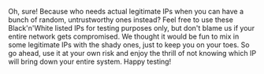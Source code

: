 Oh, sure! Because who needs actual legitimate IPs when you can have a bunch of random, untrustworthy ones instead? Feel free to use these Black'n'White listed IPs for testing purposes only, but don't blame us if your entire network gets compromised. We thought it would be fun to mix in some legitimate IPs with the shady ones, just to keep you on your toes. So go ahead, use it at your own risk and enjoy the thrill of not knowing which IP will bring down your entire system. Happy testing!

